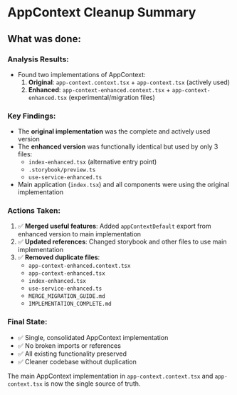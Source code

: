 # AppContext Cleanup Summary

## What was done:

### Analysis Results:

- Found two implementations of AppContext:
    1. **Original**: `app-context.context.tsx` + `app-context.tsx` (actively used)
    2. **Enhanced**: `app-context-enhanced.context.tsx` + `app-context-enhanced.tsx` (experimental/migration files)

### Key Findings:

- The **original implementation** was the complete and actively used version
- The **enhanced version** was functionally identical but used by only 3 files:
    - `index-enhanced.tsx` (alternative entry point)
    - `.storybook/preview.ts`
    - `use-service-enhanced.ts`
- Main application (`index.tsx`) and all components were using the original implementation

### Actions Taken:

1. ✅ **Merged useful features**: Added `appContextDefault` export from enhanced version to main implementation
2. ✅ **Updated references**: Changed storybook and other files to use main implementation
3. ✅ **Removed duplicate files**:
    - `app-context-enhanced.context.tsx`
    - `app-context-enhanced.tsx`
    - `index-enhanced.tsx`
    - `use-service-enhanced.ts`
    - `MERGE_MIGRATION_GUIDE.md`
    - `IMPLEMENTATION_COMPLETE.md`

### Final State:

- ✅ Single, consolidated AppContext implementation
- ✅ No broken imports or references
- ✅ All existing functionality preserved
- ✅ Cleaner codebase without duplication

The main AppContext implementation in `app-context.context.tsx` and `app-context.tsx` is now the single source of truth.
